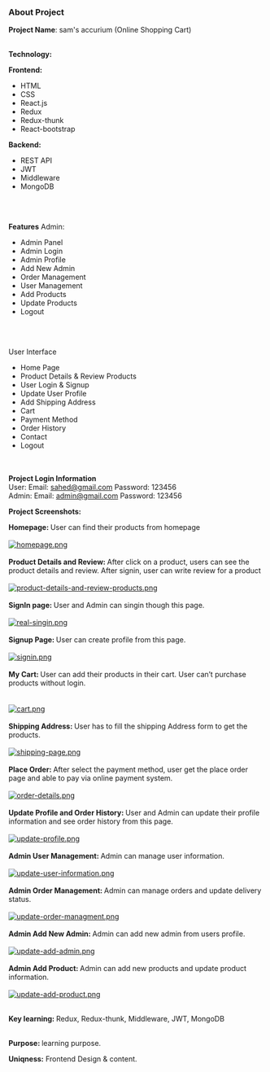 ### About Project

<b>Project Name</b>: sam's accurium (Online Shopping Cart)
</br> </br>

<b>Technology:</b> </br>

<b>Frontend: </b> </br>
* HTML   
* CSS
* React.js
* Redux
* Redux-thunk
* React-bootstrap        

<b>Backend: </b></br>
* REST API
* JWT
* Middleware
* MongoDB
</br>
</br>


<b>Features</b>
Admin: </br>
* Admin Panel 
* Admin Login
* Admin Profile 
* Add New Admin 
* Order Management
* User Management
* Add Products          
* Update Products
* Logout
 </br>
</br>


User Interface </br>
* Home Page
* Product Details & Review Products
* User Login & Signup
* Update User Profile
* Add Shipping Address
*  Cart
*  Payment Method
*  Order History
*  Contact
*  Logout 
</br>
</br



<b>Project Login Information</b> </br>
User: Email: sahed@gmail.com  Password: 123456</br>
Admin: Email: admin@gmail.com  Password: 123456</br>

<b>Project Screenshots: </b> </br>

<b>Homepage: </b> User can find their products from homepage </br></br>
[![homepage.png](https://i.postimg.cc/hPyhHJhX/homepage.png)](https://postimg.cc/xcm0m1vQ)
</br> </br>
<b>Product Details and Review: </b> After click on a product, users can see the product details and review. After signin, user can write review for a product
</br></br>
[![product-details-and-review-products.png](https://i.postimg.cc/RF5M6Z7d/product-details-and-review-products.png)](https://postimg.cc/R3dr29bJ)
</br></br>
<b> SignIn page: </b>User and Admin can singin though this page.</br></br>
[![real-singin.png](https://i.postimg.cc/9Q7hZqW9/real-singin.png)](https://postimg.cc/RW4yzhJC)
</br></br>
<b> Signup Page: </b>User can create profile from this page.
</br></br>
[![signin.png](https://i.postimg.cc/wM6czJBs/signin.png)](https://postimg.cc/2bKBF1hz)
</br></br>
<b>My Cart: </b>User can add their products in their cart. User can’t purchase products without login.  
</br></br>
[![cart.png](https://i.postimg.cc/Z5PC6qFw/cart.png)](https://postimg.cc/0zQksP4S)
</br></br>
<b>Shipping Address: </b>User has to fill the shipping Address form to get the products.
</br></br>
[![shipping-page.png](https://i.postimg.cc/vT3dGpWL/shipping-page.png)](https://postimg.cc/GT8fQggH)
</br></br>
<b>Place Order: </b>After select the payment method, user get the place order page and able to pay via online payment system. 
</br></br>
[![order-details.png](https://i.postimg.cc/rpcg9K6s/order-details.png)](https://postimg.cc/qNb8JBvH)
</br></br>
<b>Update Profile and Order History: </b>User and Admin can update their profile information and see order history from this page.
</br></br>
[![update-profile.png](https://i.postimg.cc/sfwXj8fN/update-profile.png)](https://postimg.cc/RqJ9GgH7)
</br></br>
<b>Admin User Management: </b>Admin can manage user information. 
</br></br>
[![update-user-information.png](https://i.postimg.cc/D0qRzRLY/update-user-information.png)](https://postimg.cc/64pMjjHd)
</br></br>
<b>Admin Order Management: </b>Admin can manage orders and update delivery status.
</br></br>
[![update-order-managment.png](https://i.postimg.cc/0Q3V7vpy/update-order-managment.png)](https://postimg.cc/2bQdfPcs)
</br></br>
<b>Admin Add New Admin:  </b>Admin can add new admin from users profile.
</br></br>
[![update-add-admin.png](https://i.postimg.cc/mgBWP3L6/update-add-admin.png)](https://postimg.cc/ppG67FnD)
</br></br>
<b>Admin Add Product:  </b>Admin can add new products and update product information.
</br></br>
[![update-add-product.png](https://i.postimg.cc/vZcLLkZ1/update-add-product.png)](https://postimg.cc/TKvDTkmG)
</br></br>



<b>Key learning: </b> Redux, Redux-thunk, Middleware, JWT, MongoDB </br></br>


<b>Purpose: </b> learning purpose. 

<b>Uniqness:</b> Frontend Design & content.







